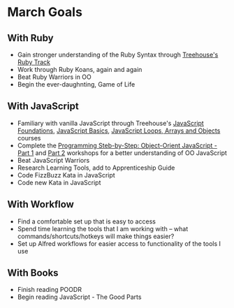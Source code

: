 # March Goals

## With Ruby
- Gain stronger understanding of the Ruby Syntax through [Treehouse's Ruby Track][]
- Work through Ruby Koans, again and again
- Beat Ruby Warriors in OO
- Begin the ever-daughnting, Game of Life

## With JavaScript
- Familiary with vanilla JavaScript through Treehouse's [JavaScript Foundations][], [JavaScript Basics][], [JavaScript Loops, Arrays and Objects][] courses
- Complete the [Programming Steb-by-Step: Object-Orient JavaScript - Part 1][] and [Part 2][] workshops for a better understanding of OO JavaScript
- Beat JavaScript Warriors
- Research Learning Tools, add to Apprenticeship Guide
- Code FizzBuzz Kata in JavaScript
- Code new Kata in JavaScript

## With Workflow
 - Find a comfortable set up that is easy to access
 - Spend time learning the tools that I am working with – what commands/shortcuts/hotkeys will make things easier?
 - Set up Alfred workflows for easier access to functionality of the tools I use

## With Books
- Finish reading POODR
- Begin reading JavaScript - The Good Parts


[Treehouse's Ruby Track]: http://teamtreehouse.com/tracks/learn-ruby
[JavaScript Foundations]: http://teamtreehouse.com/library/javascript-foundations
[JavaScript Basics]: http://teamtreehouse.com/library/javascript-basics
[JavaScript Loops, Arrays and Objects]: http://teamtreehouse.com/library/javascript-loops-arrays-and-objects
[Programming Steb-by-Step: Object-Orient JavaScript - Part 1]: http://teamtreehouse.com/library/programming-stepbystep-objectoriented-javascript-part-1
[Part 2]: http://teamtreehouse.com/library/programming-stepbystep-objectoriented-javascript-part-2